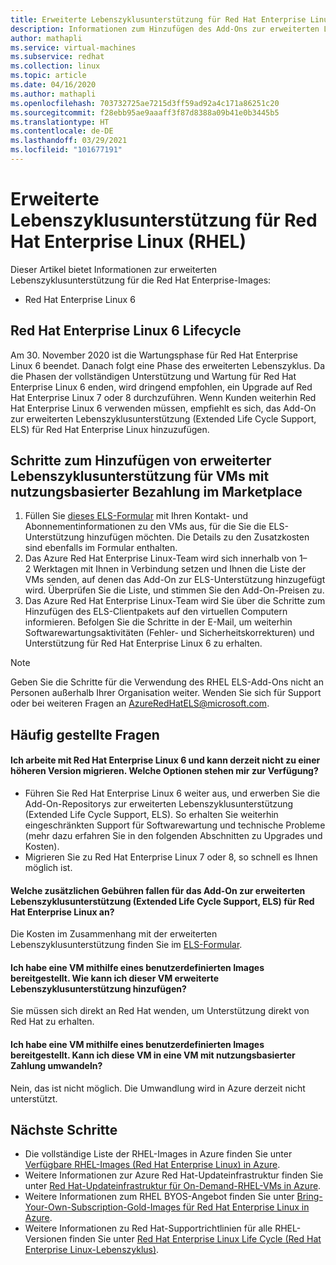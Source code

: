 ```yaml
---
title: Erweiterte Lebenszyklusunterstützung für Red Hat Enterprise Linux
description: Informationen zum Hinzufügen des Add-Ons zur erweiterten Lebenszyklusunterstützung für Red Hat Enterprise
author: mathapli
ms.service: virtual-machines
ms.subservice: redhat
ms.collection: linux
ms.topic: article
ms.date: 04/16/2020
ms.author: mathapli
ms.openlocfilehash: 703732725ae7215d3ff59ad92a4c171a86251c20
ms.sourcegitcommit: f28ebb95ae9aaaff3f87d8388a09b41e0b3445b5
ms.translationtype: HT
ms.contentlocale: de-DE
ms.lasthandoff: 03/29/2021
ms.locfileid: "101677191"
---
```

# <a name="red-hat-enterprise-linux-rhel-extended-lifecycle-support"></a>Erweiterte Lebenszyklusunterstützung für Red Hat Enterprise Linux (RHEL)
Dieser Artikel bietet Informationen zur erweiterten Lebenszyklusunterstützung für die Red Hat Enterprise-Images:
* Red Hat Enterprise Linux 6  

## <a name="red-hat-enterprise-linux-6-lifecycle"></a>Red Hat Enterprise Linux 6 Lifecycle
Am 30. November 2020 ist die Wartungsphase für Red Hat Enterprise Linux 6 beendet. Danach folgt eine Phase des erweiterten Lebenszyklus. Da die Phasen der vollständigen Unterstützung und Wartung für Red Hat Enterprise Linux 6 enden, wird dringend empfohlen, ein Upgrade auf Red Hat Enterprise Linux 7 oder 8 durchzuführen. Wenn Kunden weiterhin Red Hat Enterprise Linux 6 verwenden müssen, empfiehlt es sich, das Add-On zur erweiterten Lebenszyklusunterstützung (Extended Life Cycle Support, ELS) für Red Hat Enterprise Linux hinzuzufügen.

## <a name="steps-to-add-extended-lifecycle-support-on-marketplace-pay-as-you-go-vms"></a>Schritte zum Hinzufügen von erweiterter Lebenszyklusunterstützung für VMs mit nutzungsbasierter Bezahlung im Marketplace
1. Füllen Sie [dieses ELS-Formular](https://aka.ms/els-form) mit Ihren Kontakt- und Abonnementinformationen zu den VMs aus, für die Sie die ELS-Unterstützung hinzufügen möchten. Die Details zu den Zusatzkosten sind ebenfalls im Formular enthalten.
1. Das Azure Red Hat Enterprise Linux-Team wird sich innerhalb von 1–2 Werktagen mit Ihnen in Verbindung setzen und Ihnen die Liste der VMs senden, auf denen das Add-On zur ELS-Unterstützung hinzugefügt wird. Überprüfen Sie die Liste, und stimmen Sie den Add-On-Preisen zu.
1. Das Azure Red Hat Enterprise Linux-Team wird Sie über die Schritte zum Hinzufügen des ELS-Clientpakets auf den virtuellen Computern informieren. Befolgen Sie die Schritte in der E-Mail, um weiterhin Softwarewartungsaktivitäten (Fehler- und Sicherheitskorrekturen) und Unterstützung für Red Hat Enterprise Linux 6 zu erhalten.

> [!Note]
> Geben Sie die Schritte für die Verwendung des RHEL ELS-Add-Ons nicht an Personen außerhalb Ihrer Organisation weiter. Wenden Sie sich für Support oder bei weiteren Fragen an AzureRedHatELS@microsoft.com.

## <a name="frequently-asked-questions"></a>Häufig gestellte Fragen

#### <a name="im-running-red-hat-enterprise-linux-6-and-cant-migrate-to-a-later-version-at-this-time-what-options-do-i-have"></a>Ich arbeite mit Red Hat Enterprise Linux 6 und kann derzeit nicht zu einer höheren Version migrieren. Welche Optionen stehen mir zur Verfügung?
* Führen Sie Red Hat Enterprise Linux 6 weiter aus, und erwerben Sie die Add-On-Repositorys zur erweiterten Lebenszyklusunterstützung (Extended Life Cycle Support, ELS). So erhalten Sie weiterhin eingeschränkten Support für Softwarewartung und technische Probleme (mehr dazu erfahren Sie in den folgenden Abschnitten zu Upgrades und Kosten).
* Migrieren Sie zu Red Hat Enterprise Linux 7 oder 8, so schnell es Ihnen möglich ist.

#### <a name="what-is-the-additional-charge-for-using-red-hat-enterprise-linux-extended-life-cycle-support-els-add-on"></a>Welche zusätzlichen Gebühren fallen für das Add-On zur erweiterten Lebenszyklusunterstützung (Extended Life Cycle Support, ELS) für Red Hat Enterprise Linux an?
Die Kosten im Zusammenhang mit der erweiterten Lebenszyklusunterstützung finden Sie im [ELS-Formular](https://aka.ms/els-form).

#### <a name="ive-deployed-a-vm-by-using-custom-image-how-can-i-add-extended-lifecycle-support-to-this-vm"></a>Ich habe eine VM mithilfe eines benutzerdefinierten Images bereitgestellt. Wie kann ich dieser VM erweiterte Lebenszyklusunterstützung hinzufügen?
Sie müssen sich direkt an Red Hat wenden, um Unterstützung direkt von Red Hat zu erhalten.

#### <a name="ive-deployed-a-vm-by-using-custom-image-can-i-convert-this-vm-to-a-payg-vm"></a>Ich habe eine VM mithilfe eines benutzerdefinierten Images bereitgestellt. Kann ich diese VM in eine VM mit nutzungsbasierter Zahlung umwandeln?
Nein, das ist nicht möglich. Die Umwandlung wird in Azure derzeit nicht unterstützt.


## <a name="next-steps"></a>Nächste Schritte

* Die vollständige Liste der RHEL-Images in Azure finden Sie unter [Verfügbare RHEL-Images (Red Hat Enterprise Linux) in Azure](./redhat-imagelist.md).
* Weitere Informationen zur Azure Red Hat-Updateinfrastruktur finden Sie unter [Red Hat-Updateinfrastruktur für On-Demand-RHEL-VMs in Azure](./redhat-rhui.md).
* Weitere Informationen zum RHEL BYOS-Angebot finden Sie unter [Bring-Your-Own-Subscription-Gold-Images für Red Hat Enterprise Linux in Azure](./byos.md).
* Weitere Informationen zu Red Hat-Supportrichtlinien für alle RHEL-Versionen finden Sie unter [Red Hat Enterprise Linux Life Cycle (Red Hat Enterprise Linux-Lebenszyklus)](https://access.redhat.com/support/policy/updates/errata).